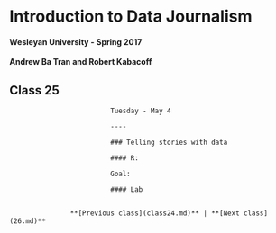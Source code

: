 # Introduction to Data Journalism
  
  #### Wesleyan University - Spring 2017
  
  **Andrew Ba Tran and Robert Kabacoff**
  
  ## Class 25
                             Tuesday - May 4
                             
                             ----
                             
                             ### Telling stories with data
                             
                             #### R: 
                             
                             Goal: 
                             
                             #### Lab
                             
                   
                   **[Previous class](class24.md)** | **[Next class](26.md)**
